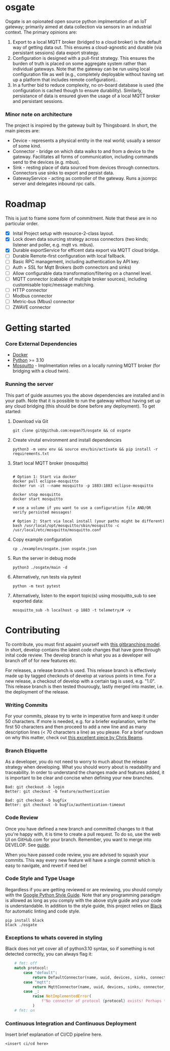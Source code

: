 # osgate

Osgate is an opionated open source python implmentation of an IoT gateway; primarily aimed at data collection via sensors in an industrial context. The primary opinions are:
1. Export to a local MQTT broker (bridged to a cloud broker) is the default way of getting data out. This ensures a cloud-agnostic and durable (via persistant sessions) data export strategy.
2. Configuration is designed with a pull-first strategy. This ensures the burden of truth is placed on some aggregate system rather than individual gateways. Note that the gateway can be run using local configuration file as well (e.g., completely deployable without having set up a platform that includes remote configuration)..
3. In a further bid to reduce complexity, no on-board database is used (the configuration is cached though to ensure durability). Similarly, persistance of data is ensured given the usage of a local MQTT broker and persistant sessions.

### Minor note on architecture

The project is inspired by the gateway built by Thingsboard. In short, the main pieces are:
- Device - represents a physical entity in the real world; usually a sensor of some kind.
- Connector - bridge on which data walks to and from a device to the gateway. Facilitates all forms of communication, including commands send to the devices (e.g. mbus).
- Sink - resting place of data sourced from devices through connectors. Connectors use sinks to export and persist data.
- GatewayService - acting as controller of the gateway. Runs a jsonrpc server and delegates inbound rpc calls.

# Roadmap

This is just to frame some form of commitment. Note that these are in no particular order.

- [x] Inital Project setup with resource-2-class layout.
- [x] Lock down data sourcing strategy across connectors (two kinds; listener and poller, e.g. mqtt vs. mbus).
- [x] Durable exportService for efficent data export via MQTT cloud bridge.
- [ ] Durable Remote-first configuration with local fallback.
- [ ] Basic RPC management, including authentication by API key.
- [ ] Auth + SSL for Mqtt Brokers (both connectors and sinks)
- [ ] Allow configurable data transformation/filtering on a channel level.
- [ ] MQTT connector (cabable of multiple broker sources), including customisable topic/message matching.
- [ ] HTTP connector
- [ ] Modbus connector
- [ ] Metric-bus (Mbus) connector
- [ ] ZWAVE connector

# Getting started

### Core External Dependencies

- [Docker](https://www.docker.com/)
- [Python](https://python.org) >= 3.10
- [Mosquitto](https://mosquitto.org/) - Implmentation relies on a locally running MQTT broker (for bridging with a cloud twin).

### Running the server

This part of guide assumes you the above dependencies are installed and in your path. Note that it is possible to run the gateway without having set up any cloud bridging (this should be done before any deployment). To get started: 

1. Download via Git
    ```console
    git clone git@github.com:expan75/osgate && cd osgate
    ```
2. Create virutal environment and install dependencies   
    ```console
    python3 -m venv env && source env/bin/activate && pip install -r requirements.txt
    ```
3. Start local MQTT broker (mosquitto)
    ```console

    # Option 1: Start via docker
    docker pull eclipse-mosquitto
    docker run -it --name mosquitto -p 1883:1883 eclipse-mosquitto
    
    docker stop mosquitto
    docker start mosquitto

    # use a volume if you want to use a configuration file AND/OR verify persisted messages!

    # Option 2: Start via local install (your paths might be different)
    bash /usr/local/opt/mosquitto/sbin/mosquitto -c /usr/local/etc/mosquitto/mosquitto.conf
    ```
4. Copy example configuration
    ```console
    cp ./examples/osgate.json osgate.json
    ```
5. Run the server in debug mode
    ```console
    python3 ./osgate/main -d
    ```
6. Alternatively, run tests via pytest
    ```console
    python -m test pytest
    ```

7. Alternatively, listen to the export topic(s) using mosquitto_sub to see exported data:
    ```console
    mosquitto_sub -h localhost -p 1883 -t telemetry/# -v
    ```
# Contributing

To contribute, you must first aquaint yourself with [this gitbranching model](https://nvie.com/posts/a-successful-git-branching-model). In short, develop contains the latest code changes that have gone through inital code review. The develop branch is what you as a developer will branch off of for new features etc.

For releases, a release branch is used. This release branch is effectively made up by tagged checkouts of develop at various points in time. For a new release, a checkout of develop with a certain tag is used, e.g. "1.0". This release branch is then tested thourougly, lastly merged into master, i.e. the deployment of the release.

### Writing Commits

For your commits, please try to write in imperative form and keep it under 50 characters. If more is needed, e.g. for a briefer explanation, write the first 50 characters and then proceed to add a new line and as many description lines (< 70 characters a line) as you please. For a brief rundown on why this matter, check out [this excellent piece by Chris Beams](https://chris.beams.io/posts/git-commit/).

### Branch Etiquette

As a developer, you do not need to worry to much about the release strategy when developing. What you should worry about is readability and traceability. In order to understand the changes made and features added, it is important to be clear and concise when defining your new branches.

    Bad: git checkout -b login
    Better: git checkout -b feature/authentication

    Bad: git checkout -b bugfix
    Better: git checkout -b bugfix/authentication-timeout

### Code Review

Once you have defined a new branch and committed changes to it that you're happy with, it is time to create a pull request. To do so, use the web UI on GitHub.com for your branch. Remember, you want to merge into DEVELOP. See [guide](https://docs.github.com/en/github/collaborating-with-issues-and-pull-requests/proposing-changes-to-your-work-with-pull-requests/creating-a-pull-request).

When you have passed code review, you are advised to squash your commits. This way every new feature will have a single commit which is easy to navigate, and revert if need be!

### Code Style and Type Usage

Regardless if you are getting reviewed or are reviewing, you should comply with the [Google Python Style Guide](https://google.github.io/styleguide/pyguide.html). Note that any programming paradigm is allowed as long as you comply with the above style guide and your code is understandable. In addition to the style guide, this project relies on [Black](https://github.com/psf/black) for automatic linting and code style.
```console
pip install black
black ./osgate
```

### Exceptions to whats covered in styling

Black does not yet cover all of python3.10 syntax, so if something is not detected correctly, you can always flag it:

```python
    # fmt: off
    match protocol:
        case "default":
            return DefaultConnector(name, uuid, devices, sinks, connector_metadata)
        case "mqtt":
            return MqttConnector(name, uuid, devices, sinks, connector_metadata)
        case _:
            raise NotImplementedError(
                f"No connector of protocol {protocol} exists! Perhaps there's a typo in the config."
            )
    # fmt: on
```
### Continuous Integration and Continuous Deployment
Insert brief explanation of CI/CD pipeline here.
```console
<insert ci/cd here>
```

